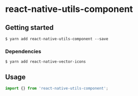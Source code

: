 # react-native-utils-component

## Getting started

`$ yarn add react-native-utils-component --save`

### Dependencies

`$ yarn add react-native-vector-icons`

## Usage
```javascript
import {} from 'react-native-utils-component';

```
